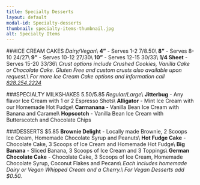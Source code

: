 ```yaml
---
title: Specialty Desserts
layout: default
modal-id: Specialty-desserts 
thumbnail: specialty-items-thumbnail.jpg
alt: Specialty Items 
---
```

###ICE CREAM CAKES
*Dairy/Vegan*\\
**4”** - Serves 1-2 $7/$8.50\\
**8”** - Serves 8-10 $24/$27\\
**9”** - Serves 10-12 $27/$30\\
**10”** - Serves 12-15 $30/$33\\
**1/4 Sheet** - Serves 15-20 $33/$36\\
*Crust options include Crushed Cookies, Vanilla Cake or Chocolate Cake. Gluten Free and custom crusts also available upon request.*\\
*For more Ice Cream Cake options and information call <a href="tel:18282542224">828.254.2224</a>*

###SPECIALTY MILKSHAKES $5.50/$5.85
*Regular/Large*\\
**Jitterbug** - Any flavor Ice Cream with 1 or 2 Espresso Shots\\
**Alligator** - Mint Ice Cream with our Homemade Hot Fudge\\
**Carmanana** - Vanilla Bean Ice Cream with Banana and Caramel\\
**Hopscotch** - Vanilla Bean Ice Cream with Butterscotch and Chocolate Chips

###DESSERTS $5.85
**Brownie Delight** - Locally made Brownie, 2 Scoops Ice Cream, Homemade Chocolate Syrup and Peanuts\\
**Hot Fudge Cake** - Chocolate Cake, 3 Scoops of Ice Cream and Homemade Hot Fudge\\
**Big Banana** - Sliced Banana, 3 Scoops of Ice Cream and 3 Toppings\\
**German Chocolate Cake** - Chocolate Cake, 3 Scoops of Ice Cream, Homemade Chocolate Syrup, Coconut Flakes and Pecans\\
*Each includes homemade Dairy or Vegan Whipped Cream and a Cherry.\\
For Vegan Desserts add $0.50.*
